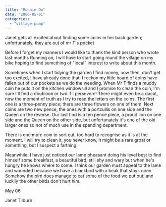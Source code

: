 ```yaml
---
title: "Runnin On"
date: "2006-05-01"
categories: 
  - "village-pump"
---
```


Janet gets all excited about finding some coins in her back garden; unfortunately, they are out of mr T's pocket

Before I forget my manners I would like to thank the kind person who wrote last months Running on, I will have to start going round the village on my bike hoping to find something of "local" interest to write about this month.

Sometimes when I start tidying the garden I find money, now then, don't get too excited, I have already done that. I reckon my little hoard of coins have fallen out of our pockets as we do the weeding. When Mr T finds a muddy coin he puts it on the kitchen windowsill and I promise to clean the coin, I'm sure I'll find a doubloon or two if I persevere! There might even be a ducat, now the moment of truth as I try to read the letters on the coins. The first one is a three-penny piece; there are three flowers on one of them. Next coins are two new pence, the ones with a portcullis on one side and the Queen on the reverse. Our last find is a ten pence piece, a proud lion on one side and the Queen on the other side, but unfortunately it's one of the old larger ones so not of much use in the spending department.

There is one more coin to sort out, too hard to recognise as it is at the moment. I will try to clean it, you never know, it might be a rare groat or something, but I suspect a farthing.

Meanwhile, I have just noticed our lame pheasant doing his level best to find himself some breakfast, a beautiful bird, still shy and wary but when he's hungry he knows where to come. I think our garden must appeal to the lame and wounded because we have a blackbird with a beak that stays open. Somehow the bird does manage to eat some of the food we put out, and luckily the other birds don't hurt him.

May 06

Janet Tilburn
